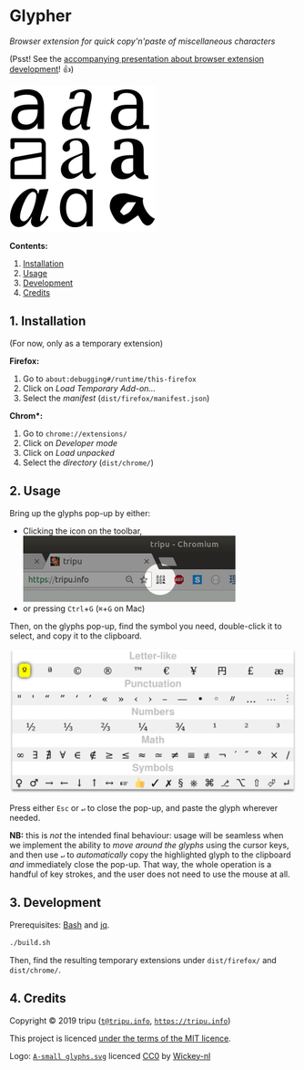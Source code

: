 # Glypher

*Browser extension for quick copy'n'paste of miscellaneous characters*

(Psst! See the [accompanying presentation about browser extension development](https://tripu.github.io/Events/2019-10-24_Madrid-Spain_Spotahome_MadridJS-extensions/)! 👍)

![Glypher logo](https://github.com/tripu/glypher/blob/master/img/logo-256.png?raw=true)

**Contents:**

1. [Installation](#1-installation)
1. [Usage](#2-usage)
1. [Development](#3-development)
1. [Credits](#4-credits)

## 1. Installation

(For now, only as a temporary extension)

**Firefox:**

1. Go to `about:debugging#/runtime/this-firefox`
1. Click on *Load Temporary Add-on…*
1. Select the *manifest* (`dist/firefox/manifest.json`)

**Chrom\*:**

1. Go to `chrome://extensions/`
1. Click on *Developer mode*
1. Click on *Load unpacked*
1. Select the *directory* (`dist/chrome/`)

## 2. Usage

Bring up the glyphs pop-up by either:

* Clicking the icon on the toolbar,    
  ![Icon](https://github.com/tripu/glypher/blob/master/screenshots/icon.png?raw=true)
* or pressing `Ctrl`+`G` (`⌘`+`G` on Mac)

Then, on the glyphs pop-up, find the symbol you need, double-click it to select, and copy it to the clipboard.

![Screenshot](https://github.com/tripu/glypher/blob/master/screenshots/popup.png?raw=true)

Press either `Esc` or `↵` to close the pop-up, and paste the glyph wherever needed.

**NB:** this is *not* the intended final behaviour: usage will be seamless when we implement the ability to *move around the glyphs*
using the cursor keys, and then use `↵` to *automatically* copy the highlighted glyph to the clipboard *and* immediately close the pop-up.
That way, the whole operation is a handful of key strokes, and the user does not need to use the mouse at all.

## 3. Development

Prerequisites: [Bash](https://www.gnu.org/software/bash/) and [jq](https://stedolan.github.io/jq/).

```bash
./build.sh
```

Then, find the resulting temporary extensions under `dist/firefox/` and `dist/chrome/`.

## 4. Credits

Copyright &copy; 2019 tripu ([`t@tripu.info`](mailto:t@tripu.info), [`https://tripu.info`](https://tripu.info/))

This project is licenced [under the terms of the MIT licence](https://github.com/tripu/glypher/blob/master/LICENSE.md).

Logo: [`A-small glyphs.svg`](https://commons.wikimedia.org/wiki/File:A-small_glyphs.svg) licenced
[CC0](https://creativecommons.org/publicdomain/zero/1.0/deed.en) by
[Wickey-nl](https://commons.wikimedia.org/wiki/User:Wickey-nl)
